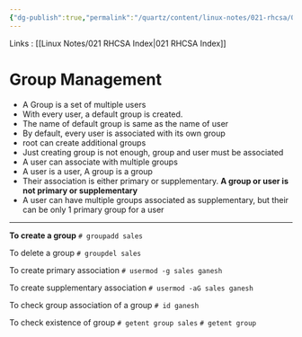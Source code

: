 ```yaml
---
{"dg-publish":true,"permalink":"/quartz/content/linux-notes/021-rhcsa/021-3-user-management/021-3-4-group-management/","noteIcon":"","created":"2023-10-14T22:10:59.591+05:30","updated":"2023-10-13T17:07:16.585+05:30"}
---
```


Links : [[Linux Notes/021 RHCSA Index\|021 RHCSA Index]]

# Group Management

- A Group is a set of multiple users
- With every user, a default group is created.
- The name of default group is same as the name of user
- By default, every user is associated with its own group
- root can create additional groups
- Just creating group is not enough, group and user must be associated
- A user can associate with multiple groups
- A user is a user, A group is a group
- Their association is either primary or supplementary. **A group or user is not primary or supplementary**
- A user can have multiple groups associated as supplementary, but their can be only 1 primary group for a user

---

**To create a group**
`# groupadd sales`

To delete a group
`# groupdel sales`

To create primary association
`# usermod -g sales ganesh`

To create supplementary association
`# usermod -aG sales ganesh`

To check group association of a group
`# id ganesh`

To check existence of group
`# getent group sales`
`# getent group`
